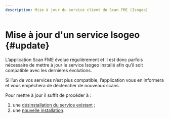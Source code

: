 ```yaml
---
description: Mise à jour du service client du Scan FME (Isogeo)
---
```


# Mise à jour d&apos;un service Isogeo {#update}

L’application Scan FME évolue régulièrement et il est donc parfois nécessaire de mettre à jour le service Isogeo installé afin qu’il soit compatible avec les dernières évolutions.

Si l’un de vos services n’est plus compatible, l’application vous en informera et vous empêchera de déclencher de nouveaux scans.

Pour mettre à jour il suffit de procéder à :

1. une [désinstallation du service existant](uninstall.html) ;
2. une [nouvelle installation](setup.html).
